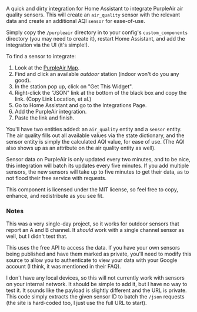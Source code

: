 A quick and dirty integration for Home Assistant to integrate PurpleAir
air quality sensors. This will create an `air_quality` sensor with the
relevant data and create an additional AQI `sensor` for ease-of-use.

Simply copy the `/purpleair` directory in to your config's
`custom_components` directory (you may need to create it), restart Home
Assistant, and add the integration via the UI (it's simple!).

To find a sensor to integrate:

1. Look at the [PurpleAir Map][1].
2. Find and click an available _outdoor_ station (indoor won't do you
   any good).
3. In the station pop up, click on "Get This Widget".
4. Right-click the "JSON" link at the bottom of the black box and copy
   the link. (Copy Link Location, et al.)
5. Go to Home Assistant and go to the Integrations Page.
6. Add the PurpleAir integration.
7. Paste the link and finish.

You'll have two entities added: an `air_quality` entity and a `sensor`
entity. The air quality fills out all available values via the state
dictionary, and the sensor entity is simply the calculated AQI value,
for ease of use. (The AQI also shows up as an attribute on the air
quality entity as well).

Sensor data on PurpleAir is only updated every two minutes, and to be
nice, this integration will batch its updates every five minutes. If you
add multiple sensors, the new sensors will take up to five minutes to
get their data, as to not flood their free service with requests.

This component is licensed under the MIT license, so feel free to copy,
enhance, and redistribute as you see fit.

### Notes
This was a very single-day project, so it works for outdoor sensors that
report an A and B channel. It _should_ work with a single channel sensor
as well, but I didn't test that.

This uses the free API to access the data. If you have your own sensors
being published and have them marked as private, you'll need to modify
this source to allow you to authenticate to view your data with your
Google account (I think, it was mentioned in their FAQ).

I don't have any local devices, so this will not currently work with
sensors on your internal network. It should be simple to add it, but I
have no way to test it. It sounds like the payload is slightly different
and the URL is private. This code simply extracts the given sensor ID to
batch the `/json` requests (the site is hard-coded too, I just use the
full URL to start).

[1]: http://www.purpleair.com/map?mylocation
